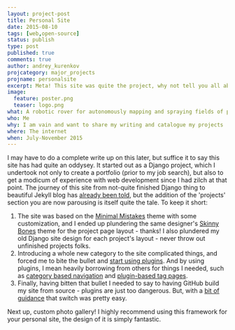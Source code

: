 ```yaml
---
layout: project-post
title: Personal Site
date: 2015-08-10
tags: [web,open-source]
status: publish
type: post
published: true
comments: true
author: andrey_kurenkov
projcategory: major_projects
projname: personalsite
excerpt: Meta! This site was quite the project, why not tell you all about it while you're here
image:
  feature: poster.png
  teaser: logo.png
what: A robotic rover for autonomously mapping and spraying fields of plants
who: Me
why: I am vain and want to share my writing and catalogue my projects
where: The internet
when: July-November 2015
---
```

I may have to do a complete write up on this later, but suffice it to say this site has had quite an oddysey. It started out as a Django project, which I undertook not only to create a portfolio (prior to my job search), but also to get a modicum of experience with web development since I had zilch at that point. The journey of this site from not-quite finished Django thing to beautiful Jekyll blog has [already been told](http://www.andreykurenkov.com/writing/hello-to-andreykurenkov-com/), but the addition of the 'projects' section you are now parousing is itself quite the tale. To keep it short: 

1. The site was based on the [Minimal Mistakes](https://mmistakes.github.io/minimal-mistakes/) theme with some customization, and I ended up plundering the same designer's [Skinny Bones](https://mmistakes.github.io/skinny-bones-jekyll/) theme for the project page layout - thanks! I also plundered my old Django site design for each project's layout - never throw out unfinished projects folks.
2. Introducing a whole new category to the site complicated things, and forced me to bite the bullet and [start using plugins](http://charliepark.org/jekyll-with-plugins/ ). And by using plugins, I mean heavily borrowing from others for things I needed, such as [category based navigation](http://ajclarkson.co.uk/blog/jekyll-category-post-navigation/ ) and [plugin-based tag pages](http://charliepark.org/tags-in-jekyll/ ).
3. Finally, having bitten that bullet I needed to say to having GitHub build my site from source - plugins are just too dangerous. But, with a [bit of guidance](http://www.smashingmagazine.com/2014/08/build-blog-jekyll-github-pages/) that switch was pretty easy.

Next up, custom photo gallery! I highly recommend using this framework for your personal site, the design of it is simply fantastic.

